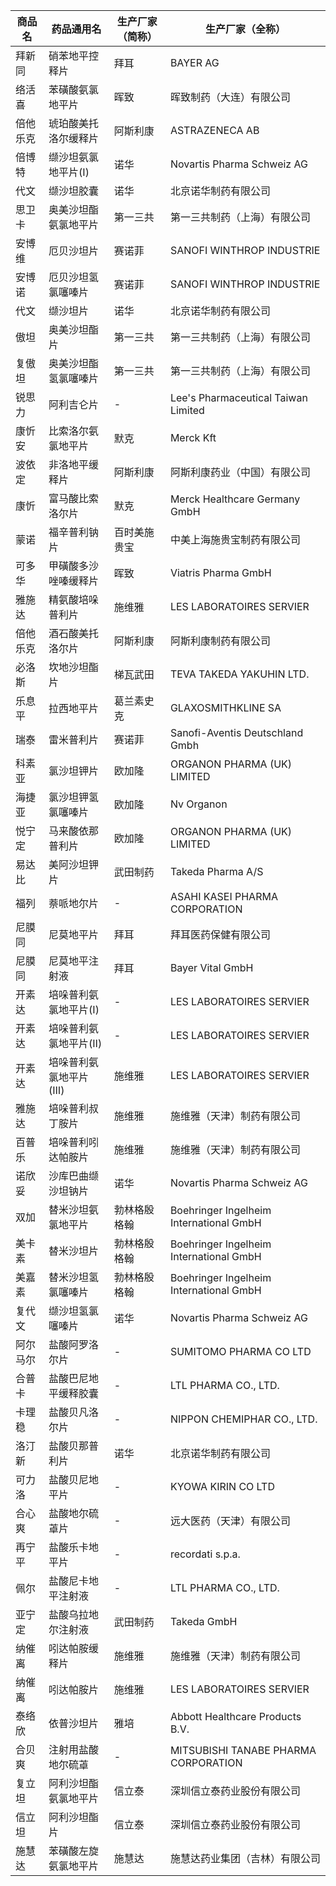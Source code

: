 | 商品名 | 药品通用名 | 生产厂家（简称） | 生产厂家（全称） |
|--------|------------|------------------|------------------|
| 拜新同 | 硝苯地平控释片 | 拜耳 | BAYER AG |
| 络活喜 | 苯磺酸氨氯地平片 | 晖致 | 晖致制药（大连）有限公司 |
| 倍他乐克 | 琥珀酸美托洛尔缓释片 | 阿斯利康 | ASTRAZENECA AB |
| 倍博特 | 缬沙坦氨氯地平片(Ⅰ) | 诺华 | Novartis Pharma Schweiz AG |
| 代文 | 缬沙坦胶囊 | 诺华 | 北京诺华制药有限公司 |
| 思卫卡 | 奥美沙坦酯氨氯地平片 | 第一三共 | 第一三共制药（上海）有限公司 |
| 安博维 | 厄贝沙坦片 | 赛诺菲 | SANOFI WINTHROP INDUSTRIE |
| 安博诺 | 厄贝沙坦氢氯噻嗪片 | 赛诺菲 | SANOFI WINTHROP INDUSTRIE |
| 代文 | 缬沙坦片 | 诺华 | 北京诺华制药有限公司 |
| 傲坦 | 奥美沙坦酯片 | 第一三共 | 第一三共制药（上海）有限公司 |
| 复傲坦 | 奥美沙坦酯氢氯噻嗪片 | 第一三共 | 第一三共制药（上海）有限公司 |
| 锐思力 | 阿利吉仑片 | - | Lee's Pharmaceutical Taiwan Limited |
| 康忻安 | 比索洛尔氨氯地平片 | 默克 | Merck Kft |
| 波依定 | 非洛地平缓释片 | 阿斯利康 | 阿斯利康药业（中国）有限公司 |
| 康忻 | 富马酸比索洛尔片 | 默克 | Merck Healthcare Germany GmbH |
| 蒙诺 | 福辛普利钠片 | 百时美施贵宝 | 中美上海施贵宝制药有限公司 |
| 可多华 | 甲磺酸多沙唑嗪缓释片 | 晖致 | Viatris Pharma GmbH |
| 雅施达 | 精氨酸培哚普利片 | 施维雅 | LES LABORATOIRES SERVIER |
| 倍他乐克 | 酒石酸美托洛尔片 | 阿斯利康 | 阿斯利康制药有限公司 |
| 必洛斯 | 坎地沙坦酯片 | 梯瓦武田 | TEVA TAKEDA YAKUHIN LTD. |
| 乐息平 | 拉西地平片 | 葛兰素史克 | GLAXOSMITHKLINE SA |
| 瑞泰 | 雷米普利片 | 赛诺菲 | Sanofi-Aventis Deutschland Gmbh |
| 科素亚 | 氯沙坦钾片 | 欧加隆 | ORGANON PHARMA (UK) LIMITED |
| 海捷亚 | 氯沙坦钾氢氯噻嗪片 | 欧加隆 | Nv Organon |
| 悦宁定 | 马来酸依那普利片 | 欧加隆 | ORGANON PHARMA (UK) LIMITED |
| 易达比 | 美阿沙坦钾片 | 武田制药 | Takeda Pharma A/S |
| 福列 | 萘哌地尔片 | - | ASAHI KASEI PHARMA CORPORATION |
| 尼膜同 | 尼莫地平片 | 拜耳 | 拜耳医药保健有限公司 |
| 尼膜同 | 尼莫地平注射液 | 拜耳 | Bayer Vital GmbH |
| 开素达 | 培哚普利氨氯地平片(Ⅰ) | - | LES LABORATOIRES SERVIER |
| 开素达 | 培哚普利氨氯地平片(Ⅱ) | - | LES LABORATOIRES SERVIER |
| 开素达 | 培哚普利氨氯地平片(Ⅲ) | 施维雅 | LES LABORATOIRES SERVIER |
| 雅施达 | 培哚普利叔丁胺片 | 施维雅 | 施维雅（天津）制药有限公司 |
| 百普乐 | 培哚普利吲达帕胺片 | 施维雅 | 施维雅（天津）制药有限公司 |
| 诺欣妥 | 沙库巴曲缬沙坦钠片 | 诺华 | Novartis Pharma Schweiz AG |
| 双加 | 替米沙坦氨氯地平片 | 勃林格殷格翰 | Boehringer Ingelheim International GmbH |
| 美卡素 | 替米沙坦片 | 勃林格殷格翰 | Boehringer Ingelheim International GmbH |
| 美嘉素 | 替米沙坦氢氯噻嗪片 | 勃林格殷格翰 | Boehringer Ingelheim International GmbH |
| 复代文 | 缬沙坦氢氯噻嗪片 | 诺华 | Novartis Pharma Schweiz AG |
| 阿尔马尔 | 盐酸阿罗洛尔片 | - | SUMITOMO PHARMA CO LTD |
| 合普卡 | 盐酸巴尼地平缓释胶囊 | - | LTL PHARMA CO., LTD. |
| 卡理稳 | 盐酸贝凡洛尔片 | - | NIPPON CHEMIPHAR CO., LTD. |
| 洛汀新 | 盐酸贝那普利片 | 诺华 | 北京诺华制药有限公司 |
| 可力洛 | 盐酸贝尼地平片 | - | KYOWA KIRIN CO LTD |
| 合心爽 | 盐酸地尔硫䓬片 | - | 远大医药（天津）有限公司 |
| 再宁平 | 盐酸乐卡地平片 | - | recordati s.p.a. |
| 佩尔 | 盐酸尼卡地平注射液 | - | LTL PHARMA CO., LTD. |
| 亚宁定 | 盐酸乌拉地尔注射液 | 武田制药 | Takeda GmbH |
| 纳催离 | 吲达帕胺缓释片 | 施维雅 | 施维雅（天津）制药有限公司 |
| 纳催离 | 吲达帕胺片 | 施维雅 | LES LABORATOIRES SERVIER |
| 泰络欣 | 依普沙坦片 | 雅培 | Abbott Healthcare Products B.V. |
| 合贝爽 | 注射用盐酸地尔硫䓬 | - | MITSUBISHI TANABE PHARMA CORPORATION |
| 复立坦 | 阿利沙坦酯氨氯地平片 | 信立泰 | 深圳信立泰药业股份有限公司 |
| 信立坦 | 阿利沙坦酯片 | 信立泰 | 深圳信立泰药业股份有限公司 |
| 施慧达 | 苯磺酸左旋氨氯地平片 | 施慧达 | 施慧达药业集团（吉林）有限公司 |